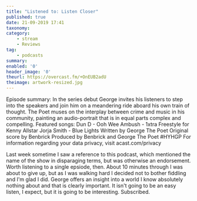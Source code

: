 ```yaml
---
title: "Listened to: Listen Closer"
published: true
date: 21-09-2019 17:41
taxonomy:
category:
	- stream
	- Reviews
tag:
	- podcasts
summary:
enabled: '0'
header_image: '0'
theurl: https://overcast.fm/+OnEUB2adU
theimage: artwork-resized.jpg
--- 
```

Episode summary: In the series debut George invites his listeners to step into the speakers and join him on a meandering ride aboard his own train of thought. The Poet muses on the interplay between crime and music in his community, painting an audio-portrait that is in equal parts complex and compelling. Featured songs: Dun D - Ooh Wee Ambush - 1xtra Freestyle for Kenny Allstar Jorja Smith - Blue Lights Written by George The Poet Original score by Benbrick Produced by Benbrick and George The Poet #HYHGP For information regarding your data privacy, visit acast.com/privacy

Last week sometime I saw a reference to this podcast, which mentioned the name of the show in disparaging terms, but was otherwise an endorsement. Worth listening to a single epsiode, then. About 10 minutes through I was about to give up, but as I was walking hard I decided not to bother fiddling and I'm glad I did. George offers an insight into a world I know absolutely nothing about and that is clearly important. It isn't going to be an easy listen, I expect, but it is going to be interesting. Subscribed.
